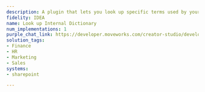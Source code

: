 ```yaml
---
description: A plugin that lets you look up specific terms used by your organization.
fidelity: IDEA
name: Look up Internal Dictionary
num_implementations: 1
purple_chat_link: https://developer.moveworks.com/creator-studio/developer-tools/purple-chat-builder/?workspace=%7B%22title%22%3A%22My+Workspace%22%2C%22botSettings%22%3A%7B%7D%2C%22mocks%22%3A%5B%7B%22id%22%3A6991%2C%22title%22%3A%22Mock+1%22%2C%22transcript%22%3A%7B%22settings%22%3A%7B%22colorStyle%22%3A%22LIGHT%22%2C%22startTime%22%3A%2211%3A43+AM%22%2C%22defaultPerson%22%3A%22GWEN%22%2C%22editable%22%3Atrue%7D%2C%22messages%22%3A%5B%7B%22from%22%3A%22USER%22%2C%22text%22%3A%22What+does+the+acronym+SKO+stand+for%3F%22%7D%2C%7B%22from%22%3A%22ANNOTATION%22%2C%22text%22%3A%22%3Cp%3E%E2%9C%85+Working+on+%3Cb%3EWhat+Does+SKO+Stand+For%3C%2Fb%3E%3Cbr%3E%E2%8F%B3+Calling+Plugin+%3Cb%3ELookup+Internal+Language+Library%3C%2Fb%3E%3C%2Fp%3E%22%7D%2C%7B%22from%22%3A%22BOT%22%2C%22text%22%3A%22SKO+stands+for+%3Cb%3ESales+Kick+Off%3C%2Fb%3E.+Would+you+like+to+search+for+anything+else%3F%22%2C%22cards%22%3A%5B%7B%22buttons%22%3A%5B%7B%22style%22%3A%22PRIMARY%22%2C%22text%22%3A%22Yes%2C+search+again%22%7D%2C%7B%22text%22%3A%22No%2C+that%27s+all+for+now%22%7D%5D%7D%5D%7D%2C%7B%22from%22%3A%22USER%22%2C%22text%22%3A%22No%2C+that%27s+all+for+now%22%7D%2C%7B%22from%22%3A%22BOT%22%2C%22text%22%3A%22Alright%2C+if+you+have+any+more+questions+later%2C+feel+free+to+ask.+Have+a+great+day%21+%F0%9F%91%8D%22%7D%5D%7D%7D%5D%7D
solution_tags:
- Finance
- HR
- Marketing
- Sales
systems:
- sharepoint

---
```

